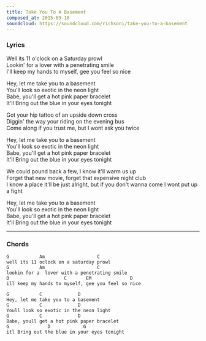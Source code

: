 ```yaml
---
title: Take You To A Basement
composed_at: 2015-09-18
soundcloud: https://soundcloud.com/richsoni/take-you-to-a-basement
---
```


### Lyrics

Well its 11 o'clock on a Saturday prowl  
Lookin' for a  lover with a penetrating smile  
I'll keep my hands to myself, gee you feel so nice  

Hey, let me take you to a basement  
You'll look so exotic in the neon light  
Babe, you'll get a hot pink paper bracelet  
It'll Bring out the blue in your eyes tonight  

Got your hip tattoo of an upside down cross  
Diggin' the way your riding on the evening bus  
Come along if you trust me, but I wont ask you twice  

Hey, let me take you to a basement  
You'll look so exotic in the neon light  
Babe, you'll get a hot pink paper bracelet  
It'll Bring out the blue in your eyes tonight  

We could pound back a few, I know it'll warm us up  
Forget that new movie, forget that expensive night club  
I know a place it'll be just alright, but if you don't wanna come I wont put up a fight  

Hey, let me take you to a basement  
You'll look so exotic in the neon light  
Babe, you'll get a hot pink paper bracelet  
It'll Bring out the blue in your eyes tonight  

---

### Chords

```
G           Am                   C
well its 11 oclock on a saturday prowl
G           Am                   C
lookin for a  lover with a penetrating smile
D                    C       EM              D
ill keep my hands to myself, gee you feel so nice

G           C             D
Hey, let me take you to a basement
G           C             D
Youll look so exotic in the neon light
G           C             D
Babe, youll get a hot pink paper bracelet
G              D            G
itl Bring out the blue in your eyes tonight
```
